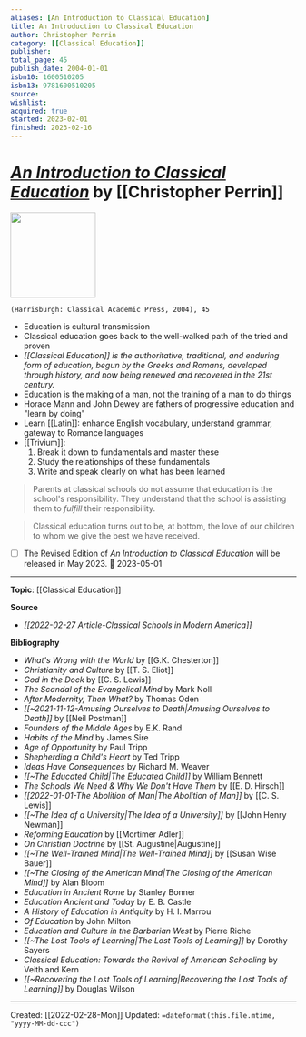```yaml
---
aliases: [An Introduction to Classical Education]
title: An Introduction to Classical Education
author: Christopher Perrin
category: [[Classical Education]]
publisher: 
total_page: 45
publish_date: 2004-01-01
isbn10: 1600510205
isbn13: 9781600510205
source: 
wishlist: 
acquired: true
started: 2023-02-01
finished: 2023-02-16
---
```

# *[An Introduction to Classical Education](https://classicalacademicpress.com/products/an-introduction-to-classical-education-a-guide-for-parents)* by [[Christopher Perrin]]

<img src="http://books.google.com/books/content?id=he32AAAACAAJ&printsec=frontcover&img=1&zoom=1&source=gbs_api" width=150>

`(Harrisburgh: Classical Academic Press, 2004), 45`

- Education is cultural transmission
- Classical education goes back to the well-walked path of the tried and proven 
- *[[Classical Education]] is the authoritative, traditional, and enduring form of education, begun by the Greeks and Romans, developed through history, and now being renewed and recovered in the 21st century.*
- Education is the making of a man, not the training of a man to do things 
- Horace Mann and John Dewey are fathers of progressive education and "learn by doing" 
- Learn [[Latin]]: enhance English vocabulary, understand grammar, gateway to Romance languages 
- [[Trivium]]: 
	1. Break it down to fundamentals and master these 
	2. Study the relationships of these fundamentals 
	3. Write and speak clearly on what has been learned 

>Parents at classical schools do not assume that education is the school's responsibility. They understand that the school is assisting them to *fulfill* their responsibility.

>Classical education turns out to be, at bottom, the love of our children to whom we give the best we have received.

- [ ] The Revised Edition of _An Introduction to Classical Education_ will be released in May 2023. 📅 2023-05-01

--- 
**Topic**: [[Classical Education]]

**Source**
- *[[2022-02-27 Article-Classical Schools in Modern America]]*

**Bibliography**
- *What's Wrong with the World* by [[G.K. Chesterton]]
- *Christianity and Culture* by [[T. S. Eliot]]
- *God in the Dock* by [[C. S. Lewis]]
- *The Scandal of the Evangelical Mind* by Mark Noll
- *After Modernity, Then What?* by Thomas Oden
- *[[~2021-11-12-Amusing Ourselves to Death|Amusing Ourselves to Death]]* by [[Neil Postman]]
- *Founders of the Middle Ages* by E.K. Rand 
- *Habits of the Mind* by James Sire
- *Age of Opportunity* by Paul Tripp 
- *Shepherding a Child's Heart* by Ted Tripp 
- *Ideas Have Consequences* by Richard M. Weaver 
- *[[~The Educated Child|The Educated Child]]* by William Bennett
- *The Schools We Need & Why We Don't Have Them* by [[E. D. Hirsch]]
- *[[2022-01-01-The Abolition of Man|The Abolition of Man]]* by [[C. S. Lewis]]
- *[[~The Idea of a University|The Idea of a University]]* by [[John Henry Newman]]
- *Reforming Education* by [[Mortimer Adler]]
- *On Christian Doctrine* by [[St. Augustine|Augustine]]
- *[[~The Well-Trained Mind|The Well-Trained Mind]]* by [[Susan Wise Bauer]]
- *[[~The Closing of the American Mind|The Closing of the American Mind]]* by Alan Bloom 
- *Education in Ancient Rome* by Stanley Bonner 
- *Education Ancient and Today* by E. B. Castle 
- *A History of Education in Antiquity* by H. I. Marrou
- *Of Education* by John Milton 
- *Education and Culture in the Barbarian West* by Pierre Riche
- *[[~The Lost Tools of Learning|The Lost Tools of Learning]]* by Dorothy Sayers 
- *Classical Education: Towards the Revival of American Schooling* by Veith and Kern
- *[[~Recovering the Lost Tools of Learning|Recovering the Lost Tools of Learning]]* by Douglas Wilson

---
Created: [[2022-02-28-Mon]]
Updated: `=dateformat(this.file.mtime, "yyyy-MM-dd-ccc")`
